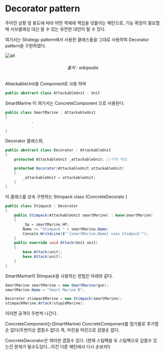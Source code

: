 # Decorator pattern
주어진 상황 및 용도에 따라 어떤 객체에 책임을 덧붙이는 패턴으로, 기능 확장이 필요할 때 서브클래싱 대신 쓸 수 있는 유연한 대안이 될 수 있다.

여기서는 Strategy pattern에서 사용한 클래스들을 그대로 사용하여 Decorator pattern을 구현하였다.

![alt](https://upload.wikimedia.org/wikipedia/commons/e/e9/Decorator_UML_class_diagram.svg)
<h6 style="text-align: center;" markdown="1">출처 : wikipedia</h6>

AttackableUnit을 Component로 사용 하며
```cs
public abstract class AttackableUnit : Unit
```
SmartMarine 이 여기서는 ConcreteComponent 으로 사용된다.
```cs
public class SmartMarine : AttackableUnit
{
			.
			.
}
```
Decorator 클래스와, 
```cs
public abstract class Decorator : AttackableUnit
{
    protected AttackableUnit _attackableUnit; //이게 핵심.

    protected Decorator(AttackableUnit attackableUnit)
    {
        _attackableUnit = attackableUnit;
    }
}
```
이 클래스를 상속 구현하는 Stimpack class (ConcreteDecorato )
```cs
public class Stimpack : Decorator
{
    public Stimpack(AttackableUnit smartMarine) : base(smartMarine)
    {
        _hp = smartMarine.HP;
        Name += "Stimpack " + smartMarine.Name;
        Console.WriteLine($"'{smartMarine.Name} uses stimpack'");
    }
	public override void Attack(Unit unit)
    {
        base.Attack(unit);
        base.Attack(unit);
    }
}
```

SmartMarine이 Stimpack을 사용하는 방법은 아래와 같다.
```cs
SmartMarine smartMarine = new SmartMarine(gun);
smartMarine.Name = "Smart Marine B";

Decorator stimpackMarine = new Stimpack(smartMarine);
stimpackMarine.Attack(stupidMarine);
```
이러면 공격이 두번씩 나간다.

ConcreteComponent는(SmartMarine) ConcreteComponent를 첨가물로 추가할순 없다(두번이상 겹칠수 없다)
즉, 마린을 마린으로 감쌀순 없다.

ConcreteDecorator은 여러번 겹칠수 있다. (현재 스팀팩을 또 스팀팩으로 감쌀수 있는건 문제가 될수도있다...이건 다른 패턴에서 다시 손보자!)


